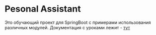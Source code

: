 # Pesonal Assistant

Это обучающий проект для SpringBoot с примерами использования различных модулей. Документация с уроками лежит - [тут](doc/README.md)


